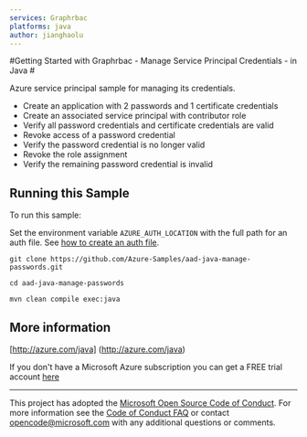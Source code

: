 ```yaml
---
services: Graphrbac
platforms: java
author: jianghaolu
---
```


#Getting Started with Graphrbac - Manage Service Principal Credentials - in Java #


  Azure service principal sample for managing its credentials.
  - Create an application with 2 passwords and 1 certificate credentials
  - Create an associated service principal with contributor role
  - Verify all password credentials and certificate credentials are valid
  - Revoke access of a password credential
  - Verify the password credential is no longer valid
  - Revoke the role assignment
  - Verify the remaining password credential is invalid
 

## Running this Sample ##

To run this sample:

Set the environment variable `AZURE_AUTH_LOCATION` with the full path for an auth file. See [how to create an auth file](https://github.com/Azure/azure-sdk-for-java/blob/master/AUTH.md).

    git clone https://github.com/Azure-Samples/aad-java-manage-passwords.git

    cd aad-java-manage-passwords

    mvn clean compile exec:java

## More information ##

[http://azure.com/java] (http://azure.com/java)

If you don't have a Microsoft Azure subscription you can get a FREE trial account [here](http://go.microsoft.com/fwlink/?LinkId=330212)

---

This project has adopted the [Microsoft Open Source Code of Conduct](https://opensource.microsoft.com/codeofconduct/). For more information see the [Code of Conduct FAQ](https://opensource.microsoft.com/codeofconduct/faq/) or contact [opencode@microsoft.com](mailto:opencode@microsoft.com) with any additional questions or comments.